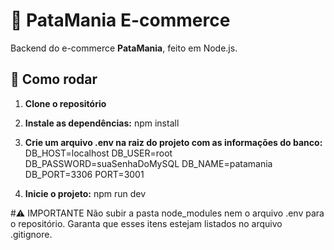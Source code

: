 # 🐾 PataMania E-commerce

Backend do e-commerce **PataMania**, feito em Node.js.

## 🚀 Como rodar

1. **Clone o repositório**
   
2. **Instale as dependências:**
   npm install

3. **Crie um arquivo .env na raiz do projeto com as informações do banco:**
  DB_HOST=localhost
  DB_USER=root
  DB_PASSWORD=suaSenhaDoMySQL
  DB_NAME=patamania
  DB_PORT=3306
  PORT=3001

3. **Inicie o projeto:**
   npm run dev

#⚠️ IMPORTANTE
Não subir a pasta node_modules nem o arquivo .env para o repositório.
Garanta que esses itens estejam listados no arquivo .gitignore.

